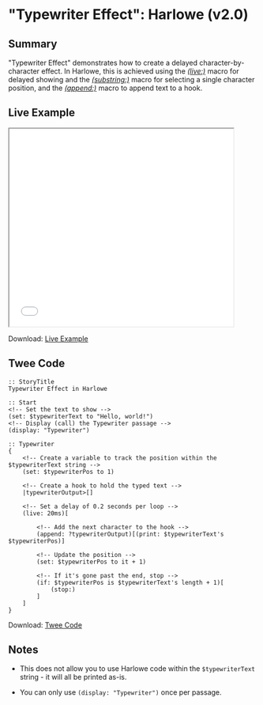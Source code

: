 # "Typewriter Effect": Harlowe (v2.0)

## Summary

"Typewriter Effect" demonstrates how to create a delayed character-by-character effect. In Harlowe, this is achieved using the *[(live:)](https://twine2.neocities.org/#macro_live)* macro for delayed showing and the *[(substring:)](https://twine2.neocities.org/#macro_substring)* macro for selecting a single character position, and the *[(append:)](https://twine2.neocities.org/#macro_append)* macro to append text to a hook.

## Live Example

<section>
<iframe src="harlowe_typewriter_example.html" height=400 width=90%></iframe>


Download: <a href="harlowe_typewriter_example.html" target="_blank">Live Example</a>
</section>

## Twee Code

```
:: StoryTitle
Typewriter Effect in Harlowe

:: Start
<!-- Set the text to show -->
(set: $typewriterText to "Hello, world!")
<!-- Display (call) the Typewriter passage -->
(display: "Typewriter")

:: Typewriter
{
	<!-- Create a variable to track the position within the $typewriterText string -->
	(set: $typewriterPos to 1)
	
	<!-- Create a hook to hold the typed text -->
	|typewriterOutput>[]
	
	<!-- Set a delay of 0.2 seconds per loop -->
	(live: 20ms)[

		<!-- Add the next character to the hook -->
		(append: ?typewriterOutput)[(print: $typewriterText's $typewriterPos)]
		
		<!-- Update the position -->
		(set: $typewriterPos to it + 1)
		
		<!-- If it's gone past the end, stop -->
		(if: $typewriterPos is $typewriterText's length + 1)[
			(stop:)
		]
	]
}

```

Download: <a href="harlowe_typewriter_twee.txt" target="_blank">Twee Code</a>

## Notes

 * This does not allow you to use Harlowe code within the `$typewriterText` string - it will all be printed as-is.

 * You can only use `(display: "Typewriter")` once per passage.
